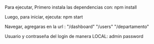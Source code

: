 Para ejecutar, Primero instala las dependencias con:
    npm install

Luego, para iniciar, ejecuta:
    npm start

Navegar, agregaras en la url :
    "/dashboard"
    "/users"
    "/departamento"

Usuario y contraseña del login de manera LOCAL:
    admin
    password